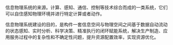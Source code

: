 信息物理系统的来源。计算、感知、通信、控制等技术综合而成的一类系统，它们可以自住感知物理环境并进行特定计算或者动作。

信息物理系统建设的目的，是构件一套信息空间与物理空间之间基于数据自动流动的状态感知、实时分析、科学决策、精准执行的闭环赋能系统，解决生产制造、应用服务过程中的复杂性和不确定性问题，提升资源配置效率，实现资源优化。